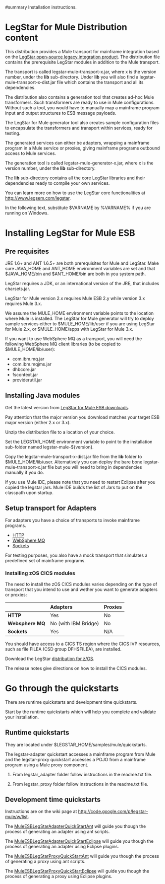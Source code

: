 ﻿#summary Installation instructions.

# LegStar for Mule Distribution content #

This distribution provides a Mule transport for mainframe integration based
on the [LegStar open-source legacy integration product](http://www.legsem.com/legstar).
The distribution file contains the prerequisite LegStar modules in addition to the
Mule transport.

The transport is called legstar-mule-transport-x.jar, where x is the version
number, under the **lib** sub-directory. Under **lib** you will also find a
legstar-mule-transport-x-dist.jar file which contains the transport and all
its dependencies.

The distribution also contains a generation tool that creates ad-hoc Mule
transformers. Such transformers are ready to use in Mule configurations.
Without such a tool, you would have to manually map a mainframe program input
and output structures to ESB message payloads.

The LegStar for Mule generator tool also creates sample configuration files
to encapsulate the transformers and transport within services, ready for testing.

The generated services can either be adapters, wrapping a mainframe program
in a Mule service or proxies, giving mainframe programs outbound access
to Mule services.

The generation tool is called legstar-mule-generator-x.jar, where x is
the version number, under the **lib** sub-directory.

The **lib** sub-directory contains all the core LegStar libraries and their
dependencies ready to compile your own services.

You can learn more on how to use the LegStar core functionalities at
http://www.legsem.com/legstar.

In the following text, substitute $VARNAME by %VARNAME% if you are running
on Windows.

# Installing LegStar for Mule ESB #

## Pre requisites ##

JRE 1.6+ and ANT 1.6.5+ are both prerequisites for Mule and LegStar.
Make sure JAVA\_HOME and ANT\_HOME environment variables are set and that
$JAVA\_HOME/bin and $ANT\_HOME/bin are both in you system path.

LegStar requires a JDK, or an international version of the JRE,
that includes charsets.jar.

LegStar for Mule version 2.x requires Mule ESB 2.y while version 3.x requires Mule 3.x.

We assume the MULE\_HOME environment variable points to the location where
Mule is installed.
The LegStar for Mule generator will try to deploy sample services either to $MULE\_HOME/lib/user if you are using LegStar for Mule 2.x, or $MULE\_HOME/apps with LegStar for Mule 3.x.

If you want to use WebSphere MQ as a transport, you will need the following
WebSphere MQ client libraries (to be copied to $MULE\_HOME/lib/user):

  * com.ibm.mq.jar
  * com.ibm.mqjms.jar
  * dhbcore.jar
  * fscontext.jar
  * providerutil.jar

## Installing Java modules ##

Get the latest version from [LegStar for Mule ESB downloads](http://code.google.com/p/legstar-mule/downloads/list).

Pay attention that the major version you download matches your target ESB major version (either 2.x or 3.x).

Unzip the distribution file to a location of your choice.

Set the LEGSTAR\_HOME environment variable to point to the installation
sub-folder named legstar-mule-${version}.

Copy the legstar-mule-transport-x-dist.jar file from the **lib** folder to
$MULE\_HOME/lib/user. Alternatively you can deploy the bare bone
legstar-mule-transport-x.jar file but you will need to bring in dependencies
manually if you do.

If you use Mule IDE, please note that you need to
restart Eclipse after you copied the legstar jars. Mule IDE builds the list of Jars to put on the
classpath upon startup.

## Setup transport for Adapters ##

For adapters you have a choice of transports to invoke mainframe programs.

  * [HTTP](http://www.legsem.com/legstar/legstar-chttprt/release-notes.html)
  * [WebSphere MQ](http://www.legsem.com/legstar/legstar-cmqrt/release-notes.html)
  * [Sockets](http://www.legsem.com/legstar/legstar-csokrt/release-notes.html)

For testing purposes, you also have a mock transport that simulates a
predefined set of mainframe programs.

### Installing zOS CICS modules ###

The need to install the zOS CICS modules varies depending on the type of
transport that you intend to use and wether you want to generate adapters
or proxies:

|                | **Adapters**           | **Proxies**      |
|:---------------|:-----------------------|:-----------------|
| **HTTP**         | Yes                  | No             |
| **Websphere MQ** | No (with IBM Bridge) | No             |
| **Sockets**      | Yes                  | N/A            |

You should have access to a CICS TS region where the CICS IVP resources,
such as file FILEA (CSD group DFH$FILEA), are installed.

Download the LegStar [distribution for z/OS](http://www.legsem.com/legstar/legstar-distribution-zos/index.html).

The release notes give directions on how to install the CICS modules.

# Go through the quickstarts #

There are runtime quickstarts and development time quickstarts.

Start by the runtime quickstarts which will help you complete and validate your
installation.

## Runtime quickstarts ##

They are located under $LEGSTAR\_HOME/samples/mule/quickstarts.

The legstar-adapter quickstart accesses a mainframe program from Mule and
the legstar-proxy quickstart accesses a POJO from a mainframe program using a
Mule proxy component.

1. From legstar\_adapter folder follow instructions in the readme.txt file.

2. From legstar\_proxy folder follow instructions in the readme.txt file.

## Development time quickstarts ##

Instructions are on the wiki page at http://code.google.com/p/legstar-mule/w/list.

The [MuleESBLegStarAdapterQuickStartAnt](MuleESBLegStarAdapterQuickStartAnt.md) will guide you though the process of generating
an adapter using ant scripts.

The [MuleESBLegStarAdapterQuickStartEclipse](MuleESBLegStarAdapterQuickStartEclipse.md) will guide you though the process of
generating an adapter using Eclipse plugins.

The [MuleESBLegStarProxyQuickStartAnt](MuleESBLegStarProxyQuickStartAnt.md) will guide you though the process of
generating a proxy using ant scripts.

The [MuleESBLegStarProxyQuickStartEclipse](MuleESBLegStarProxyQuickStartEclipse.md) will guide you though the process
of generating a proxy using Eclipse plugins.